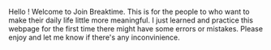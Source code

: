 Hello ! Welcome to Join Breaktime.
This is for the people to who want to make their daily life little more meaningful. 
I just learned and practice this webpage for the first time there might have some errors or mistakes. 
Please enjoy and let me know if there's any inconvinience. 
